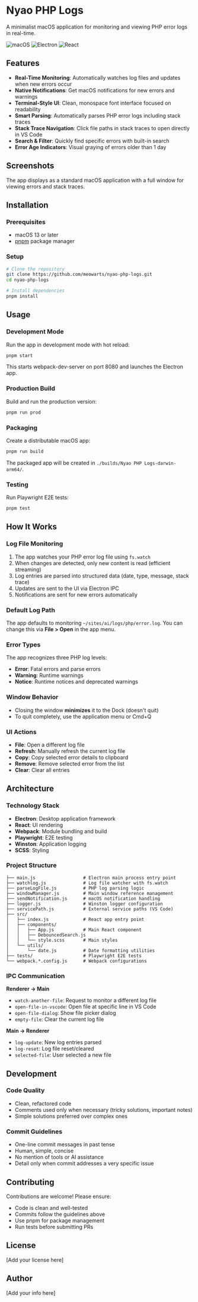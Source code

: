 # Nyao PHP Logs

A minimalist macOS application for monitoring and viewing PHP error logs in real-time.

![macOS](https://img.shields.io/badge/macOS-13%2B-blue)
![Electron](https://img.shields.io/badge/Electron-Latest-47848F)
![React](https://img.shields.io/badge/React-18-61DAFB)

## Features

- **Real-Time Monitoring**: Automatically watches log files and updates when new errors occur
- **Native Notifications**: Get macOS notifications for new errors and warnings
- **Terminal-Style UI**: Clean, monospace font interface focused on readability
- **Smart Parsing**: Automatically parses PHP error logs including stack traces
- **Stack Trace Navigation**: Click file paths in stack traces to open directly in VS Code
- **Search & Filter**: Quickly find specific errors with built-in search
- **Error Age Indicators**: Visual graying of errors older than 1 day

## Screenshots

The app displays as a standard macOS application with a full window for viewing errors and stack traces.

## Installation

### Prerequisites

- macOS 13 or later
- [pnpm](https://pnpm.io/) package manager

### Setup

```bash
# Clone the repository
git clone https://github.com/meowarts/nyao-php-logs.git
cd nyao-php-logs

# Install dependencies
pnpm install
```

## Usage

### Development Mode

Run the app in development mode with hot reload:

```bash
pnpm start
```

This starts webpack-dev-server on port 8080 and launches the Electron app.

### Production Build

Build and run the production version:

```bash
pnpm run prod
```

### Packaging

Create a distributable macOS app:

```bash
pnpm run build
```

The packaged app will be created in `./builds/Nyao PHP Logs-darwin-arm64/`.

### Testing

Run Playwright E2E tests:

```bash
pnpm test
```

## How It Works

### Log File Monitoring

1. The app watches your PHP error log file using `fs.watch`
2. When changes are detected, only new content is read (efficient streaming)
3. Log entries are parsed into structured data (date, type, message, stack trace)
4. Updates are sent to the UI via Electron IPC
5. Notifications are sent for new errors automatically

### Default Log Path

The app defaults to monitoring `~/sites/ai/logs/php/error.log`. You can change this via **File > Open** in the app menu.

### Error Types

The app recognizes three PHP log levels:
- **Error**: Fatal errors and parse errors
- **Warning**: Runtime warnings
- **Notice**: Runtime notices and deprecated warnings

### Window Behavior

- Closing the window **minimizes** it to the Dock (doesn't quit)
- To quit completely, use the application menu or Cmd+Q

### UI Actions

- **File**: Open a different log file
- **Refresh**: Manually refresh the current log file
- **Copy**: Copy selected error details to clipboard
- **Remove**: Remove selected error from the list
- **Clear**: Clear all entries

## Architecture

### Technology Stack

- **Electron**: Desktop application framework
- **React**: UI rendering
- **Webpack**: Module bundling and build
- **Playwright**: E2E testing
- **Winston**: Application logging
- **SCSS**: Styling

### Project Structure

```
├── main.js                  # Electron main process entry point
├── watchlog.js              # Log file watcher with fs.watch
├── parseLogFile.js          # PHP log parsing logic
├── windowManager.js         # Main window reference management
├── sendNotification.js      # macOS notification handling
├── logger.js                # Winston logger configuration
├── servicePath.js           # External service paths (VS Code)
├── src/
│   ├── index.js             # React app entry point
│   ├── components/
│   │   ├── App.js           # Main React component
│   │   ├── DebouncedSearch.js
│   │   └── style.scss       # Main styles
│   └── utils/
│       └── date.js          # Date formatting utilities
├── tests/                   # Playwright E2E tests
└── webpack.*.config.js      # Webpack configurations
```

### IPC Communication

**Renderer → Main**
- `watch-another-file`: Request to monitor a different log file
- `open-file-in-vscode`: Open file at specific line in VS Code
- `open-file-dialog`: Show file picker dialog
- `empty-file`: Clear the current log file

**Main → Renderer**
- `log-update`: New log entries parsed
- `log-reset`: Log file reset/cleared
- `selected-file`: User selected a new file

## Development

### Code Quality

- Clean, refactored code
- Comments used only when necessary (tricky solutions, important notes)
- Simple solutions preferred over complex ones

### Commit Guidelines

- One-line commit messages in past tense
- Human, simple, concise
- No mention of tools or AI assistance
- Detail only when commit addresses a very specific issue

## Contributing

Contributions are welcome! Please ensure:
- Code is clean and well-tested
- Commits follow the guidelines above
- Use pnpm for package management
- Run tests before submitting PRs

## License

[Add your license here]

## Author

[Add your info here]
